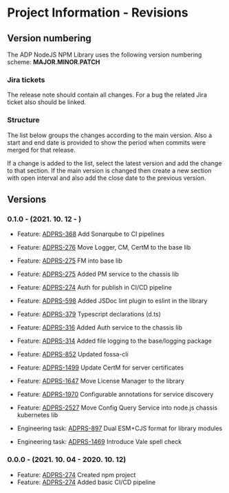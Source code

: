 # Project Information - Revisions

## Version numbering

The ADP NodeJS NPM Library uses the following version numbering scheme: **MAJOR.MINOR.PATCH**

### Jira tickets

The release note should contain all changes. For a bug the related Jira ticket also should be linked.

### Structure

The list below groups the changes according to the main version. Also a start and end date is provided
to show the period when commits were merged for that release.

If a change is added to the list, select the latest version and add the change to that section.
If the main version is changed then create a new section with open interval and also add the close date
to the previous version.

<!-- markdownlint-disable MD013 -->

## Versions

### 0.1.0 - (2021. 10. 12 - )

- Feature: [ADPRS-368](https://eteamproject.internal.ericsson.com/browse/ADPRS-368) Add Sonarqube to CI pipelines
- Feature: [ADPRS-276](https://eteamproject.internal.ericsson.com/browse/ADPRS-276) Move Logger, CM, CertM to the base lib
- Feature: [ADPRS-275](https://eteamproject.internal.ericsson.com/browse/ADPRS-275) FM into base lib
- Feature: [ADPRS-275](https://eteamproject.internal.ericsson.com/browse/ADPRS-275) Added PM service to the chassis lib
- Feature: [ADPRS-274](https://eteamproject.internal.ericsson.com/browse/ADPRS-274) Auth for publish in CI/CD pipeline
- Feature: [ADPRS-598](https://eteamproject.internal.ericsson.com/browse/ADPRS-598) Added JSDoc lint plugin to eslint in the library
- Feature: [ADPRS-379](https://eteamproject.internal.ericsson.com/browse/ADPRS-379) Typescript declarations (d.ts)
- Feature: [ADPRS-316](https://eteamproject.internal.ericsson.com/browse/ADPRS-316) Added Auth service to the chassis lib
- Feature: [ADPRS-314](https://eteamproject.internal.ericsson.com/browse/ADPRS-314) Added file logging to the base/logging package
- Feature: [ADPRS-852](https://eteamproject.internal.ericsson.com/browse/ADPRS-852) Updated fossa-cli
- Feature: [ADPRS-1499](https://eteamproject.internal.ericsson.com/browse/ADPRS-1499) Update CertM for server certificates
- Feature: [ADPRS-1647](https://eteamproject.internal.ericsson.com/browse/ADPRS-1647) Move License Manager to the library
- Feature: [ADPRS-1970](https://eteamproject.internal.ericsson.com/browse/ADPRS-1970) Configurable annotations for service discovery
- Feature: [ADPRS-2527](https://eteamproject.internal.ericsson.com/browse/ADPRS-2527) Move Config Query Service into node.js chassis kubernetes lib

- Engineering task: [ADPRS-897](https://eteamproject.internal.ericsson.com/browse/ADPRS-897) Dual ESM+CJS format for library modules
- Engineering task: [ADPRS-1469](https://eteamproject.internal.ericsson.com/browse/ADPRS-1469) Introduce Vale spell check

### 0.0.0 - (2021. 10. 04 - 2020. 10. 12)

- Feature: [ADPRS-274](https://eteamproject.internal.ericsson.com/browse/ADPRS-274) Created npm project
- Feature: [ADPRS-274](https://eteamproject.internal.ericsson.com/browse/ADPRS-274) Added basic CI/CD pipeline
